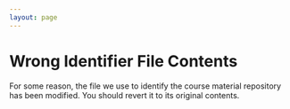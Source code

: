 ```yaml
---
layout: page
---
```


# Wrong Identifier File Contents

For some reason, the file we use to identify the course material repository has been modified.
You should revert it to its original contents.
